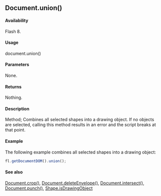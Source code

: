 ## Document.union()

#### Availability

Flash 8.

#### Usage

document.union()

#### Parameters

None.

#### Returns

Nothing.

#### Description

Method; Combines all selected shapes into a drawing object. If no objects are selected, calling this method results in an error and the script breaks at that point.

#### Example

The following example combines all selected shapes into a drawing object:

```javascript
fl.getDocumentDOM().union();
```

#### See also

[Document.crop()](../Document_object/Document37.md), [Document.deleteEnvelope()](../Document_object/Document41.md), [Document.intersect()](../Document_object/Document97.md), [Document.punch()](../Document_object/Document230.md), [Shape.isDrawingObject](../Shape_object/Shape6.md)
